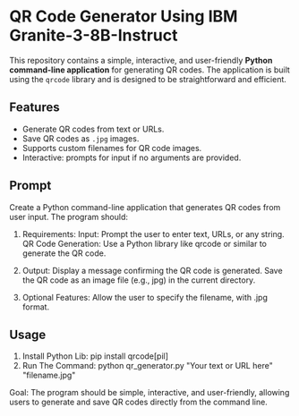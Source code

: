 # QR Code Generator Using IBM Granite-3-8B-Instruct

This repository contains a simple, interactive, and user-friendly **Python command-line application** for generating QR codes. The application is built using the `qrcode` library and is designed to be straightforward and efficient.

## Features
- Generate QR codes from text or URLs.
- Save QR codes as `.jpg` images.
- Supports custom filenames for QR code images.
- Interactive: prompts for input if no arguments are provided.

## Prompt

Create a Python command-line application that generates QR codes from user input. The program should:
1. Requirements:
Input:
Prompt the user to enter text, URLs, or any string.
QR Code Generation:
Use a Python library like qrcode or similar to generate the QR code.

2. Output:
Display a message confirming the QR code is generated.
Save the QR code as an image file (e.g., jpg) in the current directory.

3. Optional Features:
Allow the user to specify the filename, with .jpg format.

## Usage
1. Install Python Lib:
   pip install qrcode[pil]
2. Run The Command:
   python qr_generator.py "Your text or URL here" "filename.jpg"


Goal: The program should be simple, interactive, and user-friendly, allowing users to generate and save QR codes directly from the command line.


